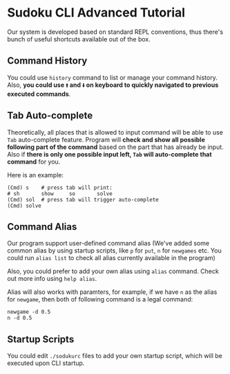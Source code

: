 # Sudoku CLI Advanced Tutorial

Our system is developed based on standard REPL conventions, thus there's bunch of useful shortcuts available out of the box.

## Command History

You could use `history` command to list or manage your command history. Also, **you could use `🠙` and `🠛` on keyboard to quickly navigated to previous executed commands**.

## Tab Auto-complete

Theoretically, all places that is allowed to input command will be able to use `Tab` auto-complete feature. Program will **check and show all possible following part of the command** based on the part that has already be input. Also if **there is only one possible input left, `Tab` will auto-complete that command** for you.

Here is an example:

```shell
(Cmd) s    # press tab will print:
# sh       show     so       solve
(Cmd) sol  # press tab will trigger auto-complete
(Cmd) solve
```



## Command Alias

Our program support user-defined command alias (We've added some common alias by using startup scripts, like `p` for `put`, `n` for `newgames` etc. You could run `alias list` to check all alias currently available in the program)

Also, you could prefer to add your own alias using `alias` command. Check out more info using `help alias`.

Alias will also works with paramters, for example, if we have `n` as the alias for `newgame`, then both of following command is a legal command:

```
newgame -d 0.5
n -d 0.5
```

## Startup Scripts

You could edit `./sodukurc` files to add your own startup script, which will be executed upon CLI startup.